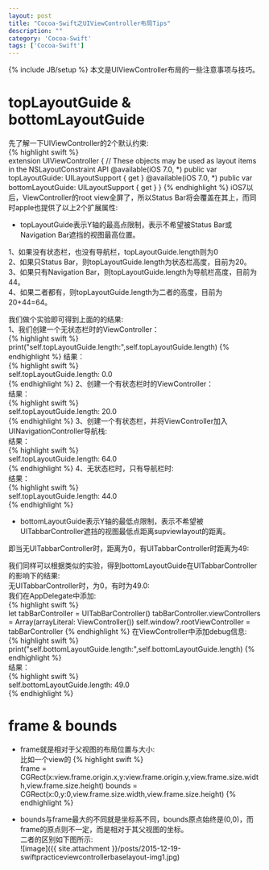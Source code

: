 ```yaml
---
layout: post
title: "Cocoa-Swift之UIViewController布局Tips"
description: ""
category: 'Cocoa-Swift'
tags: ['Cocoa-Swift']
---
```

{% include JB/setup %}
本文是UIViewController布局的一些注意事项与技巧。  

<!--more-->

# topLayoutGuide & bottomLayoutGuide  

先了解一下UIViewController的2个默认约束:  
{% highlight swift %}  
extension UIViewController {
    // These objects may be used as layout items in the NSLayoutConstraint API
    @available(iOS 7.0, *)
    public var topLayoutGuide: UILayoutSupport { get }
    @available(iOS 7.0, *)
    public var bottomLayoutGuide: UILayoutSupport { get }
}
{% endhighlight %} 
iOS7以后，ViewController的root view全屏了，所以Status Bar将会覆盖在其上，而同时apple也提供了以上2个扩展属性:  

* topLayoutGuide表示Y轴的最高点限制，表示不希望被Status Bar或Navigation Bar遮挡的视图最高位置。    

1、如果没有状态栏，也没有导航栏，topLayoutGuide.length则为0  
2、如果只Status Bar，则topLayoutGuide.length为状态栏高度，目前为20。    
3、如果只有Navigation Bar，则topLayoutGuide.length为导航栏高度，目前为44。   
4、如果二者都有，则topLayoutGuide.length为二者的高度，目前为20+44=64。  

我们做个实验即可得到上面的的结果:  
1、我们创建一个无状态栏时的ViewController：     
{% highlight swift %}  
print("self.topLayoutGuide.length:",self.topLayoutGuide.length)
{% endhighlight %} 
结果：  
{% highlight swift %}  
self.topLayoutGuide.length: 0.0    
{% endhighlight %} 
2、创建一个有状态栏时的ViewController：  
结果：  
{% highlight swift %}  
self.topLayoutGuide.length: 20.0   
{% endhighlight %} 
3、创建一个有状态栏，并将ViewController加入UINavigationController导航栈:  
结果：  
{% highlight swift %}  
self.topLayoutGuide.length: 64.0   
{% endhighlight %} 
4、无状态栏时，只有导航栏时:  
结果：  
{% highlight swift %}  
self.topLayoutGuide.length: 44.0   
{% endhighlight %} 

* bottomLayoutGuide表示Y轴的最低点限制，表示不希望被UITabbarController遮挡的视图最低点距离supviewlayout的距离。

即当无UITabbarController时，距离为0，有UITabbarController时距离为49:  

我们同样可以根据类似的实验，得到bottomLayoutGuide在UITabbarController的影响下的结果:  
无UITabbarController时，为0，有时为49.0:  
我们在AppDelegate中添加:  
{% highlight swift %}   
let tabBarController = UITabBarController()
tabBarController.viewControllers = Array(arrayLiteral: ViewController())
self.window?.rootViewController = tabBarController
{% endhighlight %} 
在ViewController中添加debug信息:   
{% highlight swift %}   
print("self.bottomLayoutGuide.length:",self.bottomLayoutGuide.length)
{% endhighlight %}   
结果：  
{% highlight swift %}   
self.bottomLayoutGuide.length: 49.0   
{% endhighlight %}   


# frame & bounds  
* frame就是相对于父视图的布局位置与大小:  
比如一个view的 
{% highlight swift %}   
frame = CGRect(x:view.frame.origin.x,y:view.frame.origin.y,view.frame.size.width,view.frame.size.height)
bounds = CGRect(x:0,y:0,view.frame.size.width,view.frame.size.height)
{% endhighlight %}   

* bounds与frame最大的不同就是坐标系不同，bounds原点始终是(0,0)，而frame的原点则不一定，而是相对于其父视图的坐标。     
二者的区别如下图所示:    
![image]({{ site.attachment }}/posts/2015-12-19-swiftpracticeviewcontrollerbaselayout-img1.jpg)





